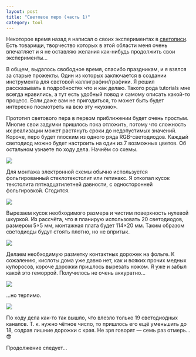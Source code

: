 ```yaml
---
layout: post
title: "Световое перо (часть 1)"
category: tool
---
```

Некоторое время назад я написал о своих экспериментах в [светописи](https://quillcraft.livejournal.com/62312.html). Есть товарищи, творчество которых в этой области меня очень впечатляет и я не оставляю желания как-нибудь продолжить свои эксперименты...

В общем, выдалось свободное время, спасибо праздникам, и я взялся за старые прожекты. Один из которых заключается в создании инструмента для световой каллиграфии/графики. Я решил рассказывать в подробностях что и как делаю. Такого рода tutorials мне всегда нравились, а тут есть удобный повод и самому описать какой-то процесс. Если даже вам не пригодиться, то может быть будет интересно посмотреть на всю эту «кухню».

Прототип светового пера в первом приближении будет очень простым. Многие свои задумки пришлось пока отложить, потому что сложность их реализации может растянуть сроки до недопустимых значений. Короче, перо будет плоским из одного ряда RGB-светодиодов. Каждый светодиод можно будет настроить на один из 7 возможных цветов. Об остальном узнаете по ходу дела. Начнём со схемы.

![](https://pics.livejournal.com/quillcraft/pic/000s1xbg)

Для монтажа электронной схемы обычно используется фольгированный стеклотекстолит или гетинакс. Я откопал кусок текстолита пятнадцатилетней давности, с односторонней фольгировкой. Сгодится.

![](https://pics.livejournal.com/quillcraft/pic/000rfhb5)

Вырезаем кусок необходимого размера и чистим поверхность нулевой шкуркой. Из рассчёта, что я планирую использовать 20 светодиодов, размером 5&#215;5 мм, монтажная плата будет 114&#215;20 мм. Таким образом светодиоды будут стоять плотно, но не впритык.

![](https://pics.livejournal.com/quillcraft/pic/000rhhkt)

Делаем необходимую разметку контактных дорожек на фольге. К сожалению, кислоты дома уже давно нет, как и всяких прочих медных купоросов, короче дорожки пришлось вырезать ножом. Я уже и забыл какой это геморрой. Получилось не очень аккуратно...

![](https://pics.livejournal.com/quillcraft/pic/000rxawp)

...но терпимо.

![](https://pics.livejournal.com/quillcraft/pic/000rz6kq)

По ходу дела как-то так вышло, что влезло только 19 светодиодных каналов. Т. к. нужно чётное число, то пришлось его ещё уменьшить до 18, содрав лишние дорожки с края. Не зря говорят — семь раз отмерь... 😎

Продолжение следует...
